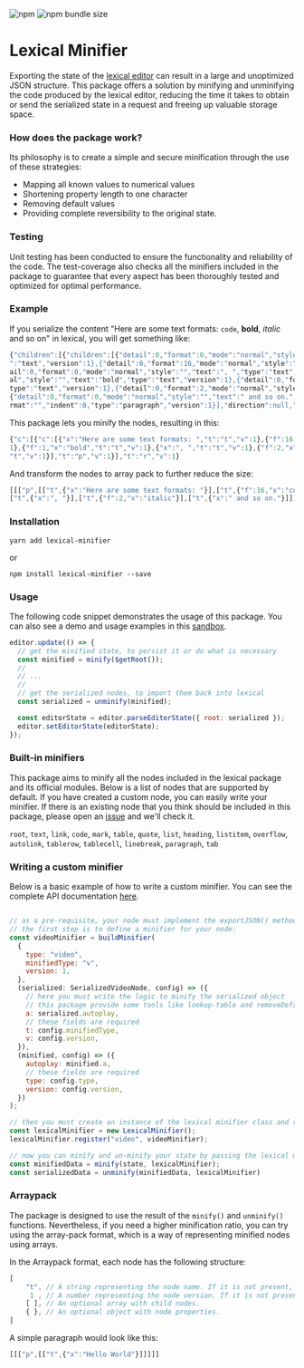 ![npm](https://img.shields.io/npm/v/lexical-minifier) 
![npm bundle size](https://img.shields.io/bundlephobia/minzip/lexical-minifier?color=green)

# Lexical Minifier

Exporting the state of the [lexical editor](https://github.com/facebook/lexical) can result in a large and unoptimized JSON structure. This package offers a solution by minifying and unminifying the code produced by the lexical editor, reducing the time it takes to obtain or send the serialized state in a request and freeing up valuable storage space. 


### How does the package work?

Its philosophy is to create a simple and secure minification through the use of these strategies:

- Mapping all known values to numerical values
- Shortening property length to one character
- Removing default values
- Providing complete reversibility to the original state.

### Testing 

Unit testing has been conducted to ensure the functionality and reliability of the code. The test-coverage also checks all the minifiers included in the package to guarantee that every aspect has been thoroughly tested and optimized for optimal performance. 

### Example

If you serialize the content "Here are some text formats: `code`, **bold**, _italic_ and so on" in lexical, you will get something like:


```js
{"children":[{"children":[{"detail":0,"format":0,"mode":"normal","style":"","text":"Here are some text formats: ","type
":"text","version":1},{"detail":0,"format":16,"mode":"normal","style":"","text":"code","type":"text","version":1},{"det
ail":0,"format":0,"mode":"normal","style":"","text":", ","type":"text","version":1},{"detail":0,"format":1,"mode":"norm
al","style":"","text":"bold","type":"text","version":1},{"detail":0,"format":0,"mode":"normal","style":"","text":", ","
type":"text","version":1},{"detail":0,"format":2,"mode":"normal","style":"","text":"italic","type":"text","version":1},
{"detail":0,"format":0,"mode":"normal","style":"","text":" and so on.","type":"text","version":1}],"direction":null,"fo
rmat":"","indent":0,"type":"paragraph","version":1}],"direction":null,"format":"","indent":0,"type":"root","version":1}
```

This package lets you minify the nodes, resulting in this:

```js
{"c":[{"c":[{"x":"Here are some text formats: ","t":"t","v":1},{"f":16,"x":"code","t":"t","v":1},{"x":", ","t":"t","v":
1},{"f":1,"x":"bold","t":"t","v":1},{"x":", ","t":"t","v":1},{"f":2,"x":"italic","t":"t","v":1},{"x":" and so on.","t":
"t","v":1}],"t":"p","v":1}],"t":"r","v":1}
```

And transform the nodes to array pack to further reduce the size:

```js
[[["p",[["t",{"x":"Here are some text formats: "}],["t",{"f":16,"x":"code"}],["t",{"x":", "}],["t",{"f":1,"x":"bold"}],
["t",{"x":", "}],["t",{"f":2,"x":"italic"}],["t",{"x":" and so on."}]]]]]
```

### Installation

```shell
yarn add lexical-minifier
```

or

```shell
npm install lexical-minifier --save
```

### Usage

The following code snippet demonstrates the usage of this package. You can also see a demo and usage examples in this [sandbox](https://codesandbox.io/s/lexical-minifier-pqwwg7?file=/src/plugins/MinifierPlugin.js).

```js
editor.update(() => {
  // get the minified state, to persist it or do what is necessary
  const minified = minify($getRoot());
  //
  // ...
  //
  // get the serialized nodes, to import them back into lexical
  const serialized = unminify(minified);

  const editorState = editor.parseEditorState({ root: serialized });
  editor.setEditorState(editorState);
});
```

### Built-in minifiers

This package aims to minify all the nodes included in the lexical package and its official modules. 
Below is a list of nodes that are supported by default. If you have created a custom node, you can easily write your minifier. If there is an existing node that you think should be included in this package, please open an [issue](https://github.com/fedemartinm/lexical-minifier/issues) and we'll check it.

`root`, `text`, `link`, `code`, `mark`, `table`, `quote`, `list`, `heading`, `listitem`, `overflow`, `autolink`, `tablerow`, `tablecell`, `linebreak`, `paragraph`, `tab`

### Writing a custom minifier

Below is a basic example of how to write a custom minifier. You can see the complete API documentation [here](https://github.com/fedemartinm/lexical-minifier/tree/main/docs).

```js

// as a pre-requisite, your node must implement the exportJSON() method. 
// the first step is to define a minifier for your node:
const videoMinifier = buildMinifier(
  {
    type: "video",
    minifiedType: "v",
    version: 1,
  },
  (serialized: SerializedVideoNode, config) => ({
    // here you must write the logic to minify the serialized object
    // this package provide some tools like lookup-table and removeDefault
    a: serialized.autoplay,
    // these fields are required
    t: config.minifiedType,
    v: config.version,
  }),
  (minified, config) => ({
    autoplay: minified.a,
    // these fields are required
    type: config.type,
    version: config.version,
  })
);

// then you must create an instance of the lexical minifier class and register the new node minifier
const lexicalMinifier = new LexicalMinifier();
lexicalMinifier.register("video", videoMinifier);

// now you can minify and un-minify your state by passing the lexical minifier class as an argument
const minifiedData = minify(state, lexicalMinifier);
const serializedData = unminify(minifiedData, lexicalMinifier)
```

### Arraypack

The package is designed to use the result of the `minify()` and `unminify()` functions. Nevertheless, if you need a higher minification ratio, you can try using the array-pack format, which is a way of representing minified nodes using arrays.

In the Arraypack format, each node has the following structure:

```js
[
    "t", // A string representing the node name. If it is not present, it is assumed to be 'r'.
     1 , // A number representing the node version. If it is not present, it is assumed to be 1.
    [ ], // An optional array with child nodes.
    { }, // An optional object with node properties.
]
```

A simple paragraph would look like this:

```js
[[["p",[["t",{"x":"Hello World"}]]]]]
```

